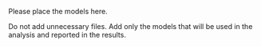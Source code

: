 Please place the models here.

Do not add unnecessary files. Add only the models that will be used in the analysis and reported in the results.


 